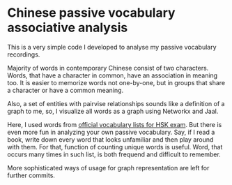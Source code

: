 # Chinese passive vocabulary associative analysis

This is a very simple code I developed to analyse my passive vocabulary recordings.

Majority of words in contemporary Chinese consist of two characters. Words, that have a character in common, have an association in meaning too. It is easier to memorize words not one-by-one, but in groups that share a character or have a common meaning.

Also, a set of entities with pairvise relationships sounds like a definition of a graph to me, so, I visualize all words as a graph using Networkx and Jaal.

Here, I used words from [official vocabulary lists for HSK exam](https://mandarinbean.com/new-hsk-vocabulary/). 
But there is even more fun in analyzing your own passive vocabulary. Say, if I read a book, write down every word that looks unfamiliar and then play around with them. For that, function of counting unique words is useful. Word, that occurs many times in such list, is both frequend and difficult to remember.

More sophisticated ways of usage for graph representation are left for further commits.